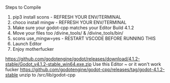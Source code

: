 

Steps to Compile
1. pip3 install scons - REFRESH YOUR ENV/TERMINAL
2. choco install mingw - REFRESH YOUR ENV/TERMINAL
3. Make sure your godot-cpp matches your Editor Build 4.1.2
4. Move your files too /divine_tools/ & /divine_tools/bin/
5. scons use_mingw=yes - RESTART VSCODE BEFORE RUNNING THIS
6. Launch Editor
7. Enjoy motherfucker

https://github.com/godotengine/godot/releases/download/4.1.2-stable/Godot_v4.1.2-stable_win64.exe.zip
Use this Editor ~ or it won't work fucker
https://github.com/godotengine/godot-cpp/releases/tag/godot-4.1.2-stable 
unzip to /src/lib/godot-cpp

